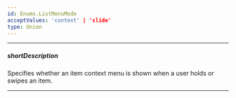 ```yaml
---
id: Enums.ListMenuMode
acceptValues: 'context' | 'slide'
type: Union
---
```

---
##### shortDescription
Specifies whether an item context menu is shown when a user holds or swipes an item.

---
